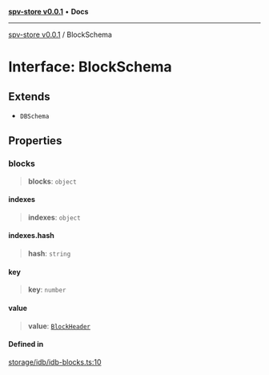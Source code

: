 [**spv-store v0.0.1**](../README.md) • **Docs**

***

[spv-store v0.0.1](../globals.md) / BlockSchema

# Interface: BlockSchema

## Extends

- `DBSchema`

## Properties

### blocks

> **blocks**: `object`

#### indexes

> **indexes**: `object`

#### indexes.hash

> **hash**: `string`

#### key

> **key**: `number`

#### value

> **value**: [`BlockHeader`](BlockHeader.md)

#### Defined in

[storage/idb/idb-blocks.ts:10](https://github.com/shruggr/ts-casemod-spv/blob/02da5207bded388f76e8bebbed39ca525a18e420/src/storage/idb/idb-blocks.ts#L10)
